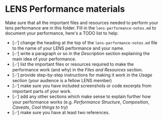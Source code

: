 # LENS Performance materials

Make sure that all the important files and resources needed to perform your lens performance are in this folder. Fill in the `lens-performance-notes.md` to document your performance, here's a TODO list to help:

- [✅] change the heading at the top of the `lens-performance-notes.md` file to the name of your LENS performance and your name.
- [✅] write a paragraph or so in the _Description_ section explaining the main idea of your performance.
- [✅] list the important files or resources required to make the performance work (and why) in the _Files and Resources_ section.
- [✅] provide step-by-step instructions for making it work in the _Usage_ section (your audience is a fellow LENS member)
- [✅] make sure you have included screenshots or code excerpts from important parts of your work.
- [✅] add any other sections which make sense to explain further how your performance works (e.g. _Performance Structure_, _Composition_,  _Caveats_, _Cool things to try_)
- [✅] make sure you have at least two references.
